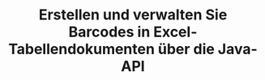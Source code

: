 ---
############################# Static ############################
layout: "auto-gen-gist"
draft: false
path: "de/assembly/java/barcode/xls/"
otherformats: XLT XLSX XLSM XLTX XLTM XLSB ODS 

############################# Head ############################
head_title: "Generieren Sie ein Barcode-Bild und fügen Sie es über die Java-API in eine Excel-Tabelle ein"
head_description: "GroupDocs.Assembly Java API ermöglicht Programmierern das Generieren und Hinzufügen von Barcodebildern in Excel-Tabellendokumenten (XLS, XLT, XLSX, XLSM, XLTX, XLTM und XLSB)."

############################# Header ############################
title: "Erstellen und verwalten Sie Barcodes in Excel-Tabellendokumenten über die Java-API"
description: "GroupDocs.Assembly Java API ermöglicht es Softwareentwicklern, Barcodes in Excel-Tabellendokumenten innerhalb von Java- und JSP-Apps programmgesteuert zu generieren und zu verwalten."

######################### Download Button #######################
button:
    enable: true

############################# About ############################
about:
    enable: true
    title: "Wie generiert man Barcode-Bilder in Tabellenkalkulationen?"
    content: |
       Das Tabellenkalkulationsprogramm ist ein nützliches Tool, mit dem Benutzer große Datenmengen speichern, analysieren und darüber berichten können. GroupDocs.Assembly ist eine großartige Java-API, die es Softwareentwicklern leicht macht, Barcode-Bilder in Excel-Tabellen zu erstellen, zu organisieren und zu drucken. Barcodes sind digitale Codes, die maschinenlesbare Informationen speichern, die Bestandssystemen Geschwindigkeit und Genauigkeit verleihen. Mit der Java-API von GroupDocs.Assembly können Sie programmgesteuert zahlreiche 1D- und 2D-Barcodebilder mit personalisiertem Text, Erscheinungsbild und verschiedenen Codierungstypen in Microsoft Excel-Tabellen zeichnen. Die API erleichtert Benutzern auch die Verwaltung ihrer Barcodes und erfordert keine Installation externer Software oder Tools von Drittanbietern. Es unterstützt Funktionen wie das Ändern der Barcode-Bildgröße, das Einstellen von Vorder- und Hintergrundfarben, das Anpassen der Schriftgröße, das Anpassen der Barcode-Bildauflösung, die automatische Korrektur von Barcode-Text und vieles mehr. 

############################# content ############################
steps:
    enable: true
    block:
    - title_left: "Erstellen Sie Barcodes in XLS Spreadsheets über Java"
      content_left: |
       GroupDocs.Assembly Java bietet vollständige Unterstützung für das Erstellen und Verwalten von Barcodes in der Tabelle XLS. Der folgende Java-Code zeigt, wie Barcode-Bilder erstellt und in ein Microsoft Excel-Tabellendokument eingefügt werden.

      title_right: "So fügen Sie Barcode-Bilder in der Datei XLS hinzu"
      content_right: |
       * Erstellen Sie eine Instanz von [DocumentAssembler](https://apireference.groupdocs.com/assembly/java/com.groupdocs.assembly/DocumentAssembler) 
       * Beispieldatenquellenobjekt erstellen
       * Rufen Sie [AssembleDocument](https://apireference.groupdocs.com/assembly/java/com.groupdocs.assembly/DocumentAssembler#assembleDocument-java.io.InputStream-java.io.OutputStream-com.groupdocs.assembly.DataSourceInfo...-) Methode mit den folgenden Parametern
           * Stream zum Lesen eines Vorlagendokuments.
           * Stream, um das resultierende Dokument zu schreiben.
           * Optionen zum Laden und Speichern von Dokumenten.
           * Details Informationen zu zu verwendenden Datenquellenobjekten.

      gisthash: "d597241fa3f68e3945a19ef3231070eb"
      gistfile: "create_barcodes_in_spreadsheet_file.java"

    - title_left: "System Anforderungen"
      content_left: |
       GroupDocs.Assembly-Java-APIs werden auf allen wichtigen Plattformen und Betriebssystemen unterstützt. Es kann Dokumente in Microsoft Word, Excel, PowerPoint, Outlook, OpenOffice und über 50 anderen Formaten erstellen. Eine vollständige Anleitung zu den Systemanforderungen finden Sie unter [Systemanforderungen](https://docs.groupdocs.com/assembly/java/system-requirements/). Bevor Sie den folgenden Code ausführen, stellen Sie bitte sicher, dass die folgenden Voraussetzungen auf Ihrem installiert sind System:
        * Betriebssysteme: Microsoft Windows, Linux, MacOS
        * Unterstützte Java-Versionen: J2SE 7.0 (1.7), J2SE 8.0 (1.8) oder höher
        * Holen Sie sich die neueste Version der GroupDocs.Assembly-Java-APIs von [Maven](https://mvnrepository.com/artifact/com.groupdocs/groupdocs-assembly/)
        
      title_right: "Warum GroupDocs.Assembly verwenden"
      content_right: |
        * Erstellen Sie benutzerdefinierte Dokumente aus Vorlagen.
        * E-Mail-Anhänge dynamisch anhängen.
        * Zum Erstellen und Automatisieren von Dokumenten ist keine zusätzliche Software erforderlich.
        * Generiert ein Ausgabedokument basierend auf der Datenquelle.
        * Fügen Sie den Dokumentinhalt dynamisch in den Bericht ein
        * Wenden Sie die Formel während der Tabellenkalkulation an.
        * Bietet Unterstützung für mehrere Datenformate
        * Unterstützung für sequentielle Datenoperationen.

demos:
    enable: true
        

more_formats:
    enable: true


back_to_top:
    enable: true
---